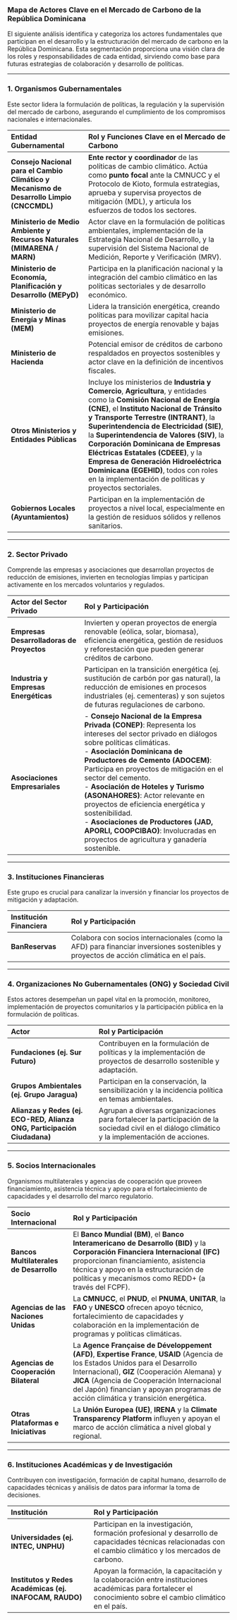 ### **Mapa de Actores Clave en el Mercado de Carbono de la República Dominicana**

El siguiente análisis identifica y categoriza los actores fundamentales que participan en el desarrollo y la estructuración del mercado de carbono en la República Dominicana. Esta segmentación proporciona una visión clara de los roles y responsabilidades de cada entidad, sirviendo como base para futuras estrategias de colaboración y desarrollo de políticas.

---

### **1. Organismos Gubernamentales**
Este sector lidera la formulación de políticas, la regulación y la supervisión del mercado de carbono, asegurando el cumplimiento de los compromisos nacionales e internacionales.

| Entidad Gubernamental | Rol y Funciones Clave en el Mercado de Carbono |
| :--- | :--- |
| **Consejo Nacional para el Cambio Climático y Mecanismo de Desarrollo Limpio (CNCCMDL)** | **Ente rector y coordinador** de las políticas de cambio climático. Actúa como **punto focal** ante la CMNUCC y el Protocolo de Kioto, formula estrategias, aprueba y supervisa proyectos de mitigación (MDL), y articula los esfuerzos de todos los sectores. |
| **Ministerio de Medio Ambiente y Recursos Naturales (MIMARENA / MARN)** | Actor clave en la formulación de políticas ambientales, implementación de la Estrategia Nacional de Desarrollo, y la supervisión del Sistema Nacional de Medición, Reporte y Verificación (MRV). |
| **Ministerio de Economía, Planificación y Desarrollo (MEPyD)** | Participa en la planificación nacional y la integración del cambio climático en las políticas sectoriales y de desarrollo económico. |
| **Ministerio de Energía y Minas (MEM)** | Lidera la transición energética, creando políticas para movilizar capital hacia proyectos de energía renovable y bajas emisiones. |
| **Ministerio de Hacienda** | Potencial emisor de créditos de carbono respaldados en proyectos sostenibles y actor clave en la definición de incentivos fiscales. |
| **Otros Ministerios y Entidades Públicas** | Incluye los ministerios de **Industria y Comercio**, **Agricultura**, y entidades como la **Comisión Nacional de Energía (CNE)**, el **Instituto Nacional de Tránsito y Transporte Terrestre (INTRANT)**, la **Superintendencia de Electricidad (SIE)**, la **Superintendencia de Valores (SIV)**, la **Corporación Dominicana de Empresas Eléctricas Estatales (CDEEE)**, y la **Empresa de Generación Hidroeléctrica Dominicana (EGEHID)**, todos con roles en la implementación de políticas y proyectos sectoriales. |
| **Gobiernos Locales (Ayuntamientos)** | Participan en la implementación de proyectos a nivel local, especialmente en la gestión de residuos sólidos y rellenos sanitarios. |

---

### **2. Sector Privado**
Comprende las empresas y asociaciones que desarrollan proyectos de reducción de emisiones, invierten en tecnologías limpias y participan activamente en los mercados voluntarios y regulados.

| Actor del Sector Privado | Rol y Participación |
| :--- | :--- |
| **Empresas Desarrolladoras de Proyectos** | Invierten y operan proyectos de energía renovable (eólica, solar, biomasa), eficiencia energética, gestión de residuos y reforestación que pueden generar créditos de carbono. |
| **Industria y Empresas Energéticas** | Participan en la transición energética (ej. sustitución de carbón por gas natural), la reducción de emisiones en procesos industriales (ej. cementeras) y son sujetos de futuras regulaciones de carbono. |
| **Asociaciones Empresariales** | - **Consejo Nacional de la Empresa Privada (CONEP)**: Representa los intereses del sector privado en diálogos sobre políticas climáticas. <br> - **Asociación Dominicana de Productores de Cemento (ADOCEM)**: Participa en proyectos de mitigación en el sector del cemento. <br> - **Asociación de Hoteles y Turismo (ASONAHORES)**: Actor relevante en proyectos de eficiencia energética y sostenibilidad. <br> - **Asociaciones de Productores (JAD, APORLI, COOPCIBAO)**: Involucradas en proyectos de agricultura y ganadería sostenible. |

---

### **3. Instituciones Financieras**
Este grupo es crucial para canalizar la inversión y financiar los proyectos de mitigación y adaptación.

| Institución Financiera | Rol y Participación |
| :--- | :--- |
| **BanReservas** | Colabora con socios internacionales (como la AFD) para financiar inversiones sostenibles y proyectos de acción climática en el país. |

---

### **4. Organizaciones No Gubernamentales (ONG) y Sociedad Civil**
Estos actores desempeñan un papel vital en la promoción, monitoreo, implementación de proyectos comunitarios y la participación pública en la formulación de políticas.

| Actor | Rol y Participación |
| :--- | :--- |
| **Fundaciones (ej. Sur Futuro)** | Contribuyen en la formulación de políticas y la implementación de proyectos de desarrollo sostenible y adaptación. |
| **Grupos Ambientales (ej. Grupo Jaragua)** | Participan en la conservación, la sensibilización y la incidencia política en temas ambientales. |
| **Alianzas y Redes (ej. ECO-RED, Alianza ONG, Participación Ciudadana)** | Agrupan a diversas organizaciones para fortalecer la participación de la sociedad civil en el diálogo climático y la implementación de acciones. |

---

### **5. Socios Internacionales**
Organismos multilaterales y agencias de cooperación que proveen financiamiento, asistencia técnica y apoyo para el fortalecimiento de capacidades y el desarrollo del marco regulatorio.

| Socio Internacional | Rol y Participación |
| :--- | :--- |
| **Bancos Multilaterales de Desarrollo** | El **Banco Mundial (BM)**, el **Banco Interamericano de Desarrollo (BID)** y la **Corporación Financiera Internacional (IFC)** proporcionan financiamiento, asistencia técnica y apoyo en la estructuración de políticas y mecanismos como REDD+ (a través del FCPF). |
| **Agencias de las Naciones Unidas** | La **CMNUCC**, el **PNUD**, el **PNUMA**, **UNITAR**, la **FAO** y **UNESCO** ofrecen apoyo técnico, fortalecimiento de capacidades y colaboración en la implementación de programas y políticas climáticas. |
| **Agencias de Cooperación Bilateral** | La **Agence Française de Développement (AFD)**, **Expertise France**, **USAID** (Agencia de los Estados Unidos para el Desarrollo Internacional), **GIZ** (Cooperación Alemana) y **JICA** (Agencia de Cooperación Internacional del Japón) financian y apoyan programas de acción climática y transición energética. |
| **Otras Plataformas e Iniciativas** | La **Unión Europea (UE)**, **IRENA** y la **Climate Transparency Platform** influyen y apoyan el marco de acción climática a nivel global y regional. |

---

### **6. Instituciones Académicas y de Investigación**
Contribuyen con investigación, formación de capital humano, desarrollo de capacidades técnicas y análisis de datos para informar la toma de decisiones.

| Institución | Rol y Participación |
| :--- | :--- |
| **Universidades (ej. INTEC, UNPHU)** | Participan en la investigación, formación profesional y desarrollo de capacidades técnicas relacionadas con el cambio climático y los mercados de carbono. |
| **Institutos y Redes Académicas (ej. INAFOCAM, RAUDO)** | Apoyan la formación, la capacitación y la colaboración entre instituciones académicas para fortalecer el conocimiento sobre el cambio climático en el país. |